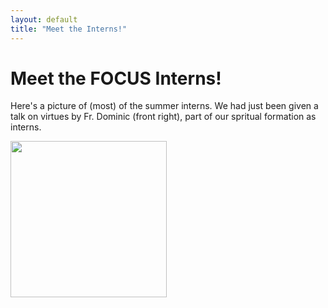 ```yaml
---
layout: default
title: "Meet the Interns!"
---
```

# Meet the FOCUS Interns!
Here's a picture of (most) of the summer interns. We had just been given a talk on virtues by Fr. Dominic (front right), part of our spritual formation as interns.


<img src = "https://user-images.githubusercontent.com/85954819/125206233-66c7fa00-e243-11eb-97eb-7b0ced551cd6.jpeg" width="250px">

